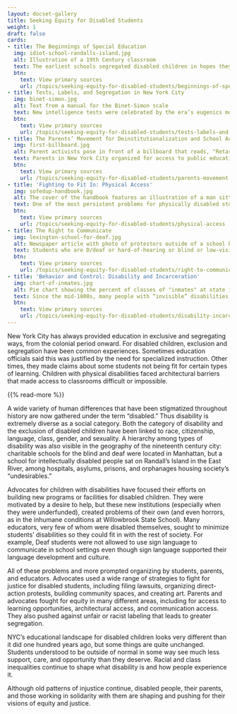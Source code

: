 ```yaml
---
layout: docset-gallery
title: Seeking Equity for Disabled Students
weight: 1
draft: false
cards:
- title: The Beginnings of Special Education
  img: idiot-school-randalls-island.jpg
  alt: Illustration of a 19th Century classroom
  text: The earliest schools segregated disabled children in hopes they could attend school with nondisabled students or fit in with society as adults.
  btn:
    text: View primary sources
    url: /topics/seeking-equity-for-disabled-students/beginnings-of-special-ed
- title: Tests, Labels, and Segregation in New York City
  img: binet-simon.jpg
  alt: Text from a manual for the Binet-Simon scale
  text: New intelligence tests were celebrated by the era’s eugenics movement and used to keep students out of public schools.
  btn:
    text: View primary sources
    url: /topics/seeking-equity-for-disabled-students/tests-labels-and-segregation
- title: The Parents’ Movement for Deinstitutionalization and School Access
  img: first-billboard.jpg
  alt: Parent activists pose in front of a billboard that reads, "Retarded Children Can be Helped! They need Research, Schools, Clinics. Give to the Association for the Help of Retarded Children
  text: Parents in New York City organized for access to public education for their children, and more funding for care.
  btn:
    text: View primary sources
    url: /topics/seeking-equity-for-disabled-students/parents-movement-deinstitutionalization
- title: 'Fighting to Fit In: Physical Access'
  img: sofedup-handbook.jpg
  alt: The cover of the handbook features an illustration of a man sitting in a wheelchair facing forward with arms outstretched to the side. His hands push apart the words, “handi” and “capped.”
  text: One of the most persistent problems for physically disabled students seeking education is the lack of wheelchair accessible schools. 
  btn:
    text: View primary sources
    url: /topics/seeking-equity-for-disabled-students/physical-access
- title: The Right to Communicate
  img: lexington-school-for-deaf.jpg
  alt: Newspaper article with photo of protestors outside of a school holding signs. One reads, "Deaf CEO Now"
  text: Students who are D/deaf or hard-of-hearing or blind or low-vision need information in accessible formats, and students who are learning English have struggled to communicate.
  btn:
    text: View primary sources
    url: /topics/seeking-equity-for-disabled-students/right-to-communicate
- title: 'Behavior and Control: Disability and Incarceration'
  img: chart-of-inmates.jpg
  alt: Pie chart showing the percent of classes of "inmates" at state institutions 
  text: Since the mid-1800s, many people with “invisible” disabilities like intellectual or mental health disabilities have ended up in prisons and juvenile reform centers. 
  btn:
    text: View primary sources
    url: /topics/seeking-equity-for-disabled-students/disability-incarceration/
---
```

New York City has always provided education in exclusive and segregating ways, from the colonial period onward. For disabled children, exclusion and segregation have been common experiences. Sometimes education officials said this was justified by the need for specialized instruction. Other times, they made claims about some students not being fit for certain types of learning. Children with physical disabilities faced architectural barriers that made access to classrooms difficult or impossible.

{{% read-more %}}

A wide variety of human differences that have been stigmatized throughout history are now gathered under the term “disabled.” Thus disability is extremely diverse as a social category. Both the category of disability and the exclusion of disabled children have been linked to race, citizenship, language, class, gender, and sexuality. A hierarchy among types of disability was also visible in the geography of the nineteenth century city: charitable schools for the blind and deaf were located in Manhattan, but a school for intellectually disabled people sat on Randall’s Island in the East River, among hospitals, asylums, prisons, and orphanages housing society’s “undesirables.”

Advocates for children with disabilities have focused their efforts on building new programs or facilities for disabled children. They were motivated by a desire to help, but these new institutions (especially when they were underfunded), created problems of their own (and even horrors, as in the inhumane conditions at Willowbrook State School). Many educators, very few of whom were disabled themselves, sought to minimize students’ disabilities so they could fit in with the rest of society. For example, Deaf students were not allowed to use sign language to communicate in school settings even though sign language supported their language development and culture.

All of these problems and more prompted organizing by students, parents, and educators. Advocates used a wide range of strategies to fight for justice for disabled students, including filing lawsuits, organizing direct-action protests, building community spaces, and creating art. Parents and advocates fought for equity in many different areas, including for access to learning opportunities, architectural access, and communication access. They also pushed against unfair or racist labeling that leads to greater segregation.

NYC’s educational landscape for disabled children looks very different than it did one hundred years ago, but some things are quite unchanged. Students understood to be outside of normal in some way see much less support, care, and opportunity than they deserve. Racial and class inequalities continue to shape what disability is and how people experience it.  

Although old patterns of injustice continue, disabled people, their parents, and those working in solidarity with them are shaping and pushing for their visions of equity and justice.
